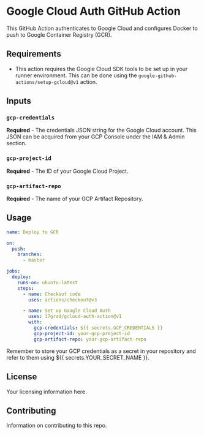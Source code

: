 # Google Cloud Auth GitHub Action

This GitHub Action authenticates to Google Cloud and configures Docker to push to Google Container Registry (GCR).

## Requirements

- This action requires the Google Cloud SDK tools to be set up in your runner environment. This can be done using the `google-github-actions/setup-gcloud@v1` action.

## Inputs

### `gcp-credentials`

**Required** - The credentials JSON string for the Google Cloud account. This JSON can be acquired from your GCP Console under the IAM & Admin section.

### `gcp-project-id`

**Required** - The ID of your Google Cloud Project.

### `gcp-artifact-repo`

**Required** - The name of your GCP Artifact Repository.

## Usage

```yaml
name: Deploy to GCR

on:
  push:
    branches:
      - master

jobs:
  deploy:
    runs-on: ubuntu-latest
    steps:
      - name: Checkout code
        uses: actions/checkout@v3

      - name: Set up Google Cloud Auth
        uses: 17grad/gcloud-auth-action@v1
        with:
          gcp-credentials: ${{ secrets.GCP_CREDENTIALS }}
          gcp-project-id: your-gcp-project-id
          gcp-artifact-repo: your-gcp-artifact-repo
```
Remember to store your GCP credentials as a secret in your repository and refer to them using ${{ secrets.YOUR_SECRET_NAME }}.

## License
Your licensing information here.

## Contributing
Information on contributing to this repo.

